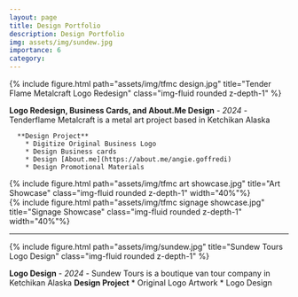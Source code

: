 ```yaml
---
layout: page
title: Design Portfolio
description: Design Portfolio
img: assets/img/sundew.jpg
importance: 6
category:
---
```



<div class="row">
    <div class="col-sm mt-3 mt-md-0">
        {% include figure.html path="assets/img/tfmc design.jpg" title="Tender Flame Metalcraft Logo Redesign" class="img-fluid rounded z-depth-1" %}
    </div>
</div>

**Logo Redesign, Business Cards, and About.Me Design** - *2024* - Tenderflame Metalcraft is a metal art project based in Ketchikan Alaska

      **Design Project**
        * Digitize Original Business Logo
        * Design Business cards
        * Design [About.me](https://about.me/angie.goffredi)
        * Design Promotional Materials

<div class="row">
    <div class="col-sm mt-3 mt-md-0">
        {% include figure.html path="assets/img/tfmc art showcase.jpg" title="Art Showcase" class="img-fluid rounded z-depth-1" width="40%"%}
    </div>
</div>

<div class="row">
    <div class="col-sm mt-3 mt-md-0">
        {% include figure.html path="assets/img/tfmc signage showcase.jpg" title="Signage Showcase" class="img-fluid rounded z-depth-1" width="40%"%}
    </div>
</div>


---
<div class="row">
    <div class="col-sm mt-3 mt-md-0">
        {% include figure.html path="assets/img/sundew.jpg" title="Sundew Tours Logo Design" class="img-fluid rounded z-depth-1" %}
    </div>
</div>

**Logo Design** - *2024* - Sundew Tours is a boutique van tour company in  Ketchikan Alaska
    **Design Project**
      * Original Logo Artwork
      * Logo Design
